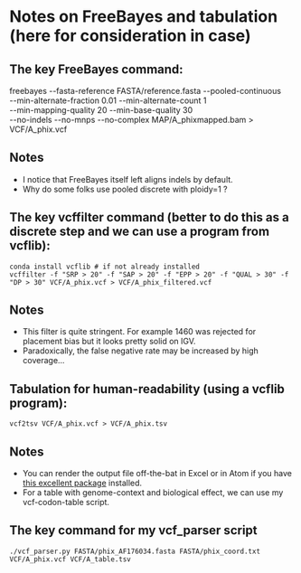 # Notes on FreeBayes and tabulation (here for consideration in case)

## The key FreeBayes command:
freebayes --fasta-reference FASTA/reference.fasta --pooled-continuous \
--min-alternate-fraction 0.01 --min-alternate-count 1 \
--min-mapping-quality 20 --min-base-quality 30 \
--no-indels --no-mnps --no-complex MAP/A_phixmapped.bam > VCF/A_phix.vcf

## Notes
* I notice that FreeBayes itself left aligns indels by default.
* Why do some folks use pooled discrete with ploidy=1 ?

## The key vcffilter command (better to do this as a discrete step and we can use a program from vcflib):
```
conda install vcflib # if not already installed
vcffilter -f "SRP > 20" -f "SAP > 20" -f "EPP > 20" -f "QUAL > 30" -f "DP > 30" VCF/A_phix.vcf > VCF/A_phix_filtered.vcf
```

## Notes
* This filter is quite stringent. For example 1460 was rejected for placement bias but it looks pretty solid on IGV.
* Paradoxically, the false negative rate may be increased by high coverage...

## Tabulation for human-readability (using a vcflib program):
```
vcf2tsv VCF/A_phix.vcf > VCF/A_phix.tsv
```

## Notes
* You can render the output file off-the-bat in Excel or in Atom if you have [this excellent package](https://atom.io/packages/tablr) installed.
* For a table with genome-context and biological effect, we can use my vcf-codon-table script.

## The key command for my vcf_parser script
```
./vcf_parser.py FASTA/phix_AF176034.fasta FASTA/phix_coord.txt VCF/A_phix.vcf VCF/A_table.tsv
```
